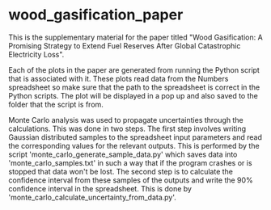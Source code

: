# wood_gasification_paper
This is the supplementary material for the paper titled "Wood Gasification: A Promising Strategy to Extend Fuel Reserves After Global Catastrophic Electricity Loss".

Each of the plots in the paper are generated from running the Python script that is associated with it. These plots read data from the Numbers spreadsheet so make sure that the path to the spreadsheet is correct in the Python scripts. The plot will be displayed in a pop up and also saved to the folder that the script is from.

Monte Carlo analysis was used to propagate uncertainties through the calculations. This was done in two steps. The first step involves writing Gaussian distributed samples to the spreadsheet input parameters and read the corresponding values for the relevant outputs. This is performed by the script 'monte_carlo_generate_sample_data.py' which saves data into 'monte_carlo_samples.txt' in such a way that if the program crashes or is stopped that data won't be lost. The second step is to calculate the confidence interval from these samples of the outputs and write the 90% confidence interval in the spreadsheet. This is done by 'monte_carlo_calculate_uncertainty_from_data.py'. 
